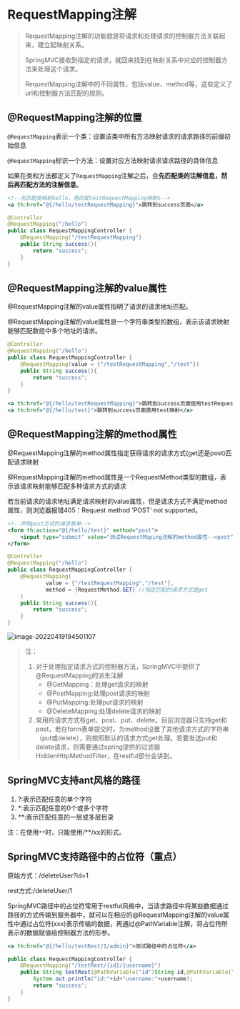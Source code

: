 # RequestMapping注解

> RequestMapping注解的功能就是将请求和处理请求的控制器方法关联起来，建立起映射关系。
>
> SpringMVC接收到指定的请求，就回来找到在映射关系中对应的控制器方法来处理这个请求。
>
> RequestMapping注解中的不同属性，包括value、method等，这些定义了url和控制器方法匹配的规则。

## @RequestMapping注解的位置

`@RequestMapping`表示一个类：设置该类中所有方法映射请求的请求路径的前缀初始信息

`@RequestMapping`标识一个方法：设置对应方法映射请求请求路径的具体信息

如果在类和方法都定义了`RequestMapping`注解之后，会**先匹配类的注解信息，然后再匹配方法的注解信息**。

```xml
<!--先匹配类映射hello，再匹配testRequestMapping映射s-->
<a th:href="@{/hello/testRequestMapping}">跳转到success页面</a>
```

```java
@Controller
@RequestMapping("/hello")
public class RequestMappingController {
    @RequestMapping("/testRequestMapping")
    public String success(){
        return "success";
    }
}
```

## @RequestMapping注解的value属性

@RequestMapping注解的value属性指明了请求的请求地址匹配。

@RequestMapping注解的value属性是一个字符串类型的数组，表示该请求映射能够匹配数组中多个地址的请求。

```java
@Controller
@RequestMapping("/hello")
public class RequestMappingController {
    @RequestMapping(value = {"/testRequestMapping","/test"})
    public String success(){
        return "success";
    }
}
```

```xml
<a th:href="@{/hello/testRequestMapping}">跳转到success页面使用testRequestMapping映射</a>
<a th:href="@{/hello/test}">跳转到success页面使用test映射</a>
```

## @RequestMapping注解的method属性

@RequestMapping注解的method属性指定获得请求的请求方式(get还是post)匹配请求映射

@RequestMapping注解的method属性是一个RequestMethod类型的数组，表示该请求映射能够匹配多种请求方式的请求

若当前请求的请求地址满足请求映射的value属性，但是请求方式不满足method属性，则浏览器报错405：Request method ’POST‘ not supported。

```xml
<!--声明post方式的请求表单-->
<form th:action="@{/hello/test}" method="post">
    <input type="submit" value="测试RequestMaping注解的method属性-->post">
</form>
```

```java
@Controller
@RequestMapping("/hello")
public class RequestMappingController {
    @RequestMapping(
            value = {"/testRequestMapping","/test"},
            method = {RequestMethod.GET} //指定匹配的请求方式是get
    )
    public String success(){
        return "success";
    }
}
```

![image-20220419194501107](C:/Users/lucheng/AppData/Roaming/Typora/typora-user-images/image-20220419194501107.png)

> 注：
>
> 1. 对于处理指定请求方式的控制器方法，SpringMVC中提供了@RequestMapping的派生注解
>    * @GetMapping：处理get请求的映射
>    * @PostMapping:处理post请求的映射
>    * @PutMapping:处理put请求的映射
>    * @DeleteMapping:处理delete请求的映射
> 2. 常用的请求方式有get、post、put、delete。目前浏览器只支持get和post，若在form表单提交时，为method设置了其他请求方式的字符串（put或delete），则按照默认的请求方式get处理。若要发送put和delete请求，则需要通过spring提供的过滤器HiddenHttpMethodFilter，在restful部分会讲到。

## SpringMVC支持ant风格的路径

1. ?:表示匹配任意的单个字符
2. *:表示匹配任意的0个或多个字符
3. **:表示匹配任意的一层或多层目录

注：在使用`**`时，只能使用/**/xx的形式。

## SpringMVC支持路径中的占位符（重点）

原始方式：/deleteUser?id=1

rest方式:/deleteUser/1

SpringMVC路径中的占位符常用于restful风格中，当请求路径中将某些数据通过路径的方式传输到服务器中，就可以在相应的@RequestMapping注解的value属性中通过占位符(xxx)表示传输的数据，再通过@PathVariable注解，将占位符所表示的数据赋值给控制器方法的形参。

```xml
<a th:href="@{/hello/testRest/1/admin}">测试路径中的占位符</a>
```

```java
public class RequestMappingController {
    @RequestMapping("/testRest/{id}/{username}")
    public String testRest(@PathVariable("id")String id,@PathVariable("username") String username){
        System.out.println("id:"+id+"username:"+username);
        return "success";
    }
}
```

